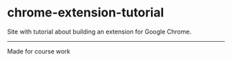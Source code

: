 # chrome-extension-tutorial

Site with tutorial about building an extension for Google Chrome.

---
Made for course work 
